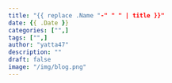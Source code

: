 ```yaml
---
title: "{{ replace .Name "-" " " | title }}"
date: {{ .Date }}
categories: ["",]
tags: ["",]
author: "yatta47"
description: ""
draft: false
image: "/img/blog.png"
---
```


